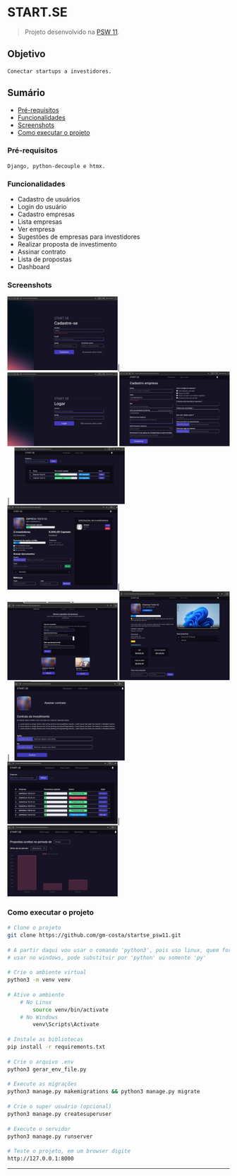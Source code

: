 # START.SE

> Projeto desenvolvido na [PSW 11](https://pythonando.com.br "Pythonando").

## Objetivo

    Conectar startups a investidores.

## Sumário

- <a href='#pré-requesitos'>Pré-requisitos</a>
- <a href='#funcionalidades'>Funcionalidades</a>
- <a href='#screenshots'>Screenshots</a>
- <a href='#como-executar-o-projeto'>Como executar o projeto</a>

### Pré-requisitos

    Django, python-decouple e htmx.

### Funcionalidades

- Cadastro de usuários
- Login do usuário
- Cadastro empresas
- Lista empresas
- Ver empresa
- Sugestões de empresas para investidores
- Realizar proposta de investimento
- Assinar contrato
- Lista de propostas
- Dashboard

### Screenshots

<img src="screenshots/cadastro_usuario.jpg" width="250">| &nbsp;&nbsp;<img src="screenshots/login_usuario.jpg" width="250">
<img src="screenshots/cadastro_empresa.jpg" width="250">| &nbsp;&nbsp;<img src="screenshots/lista_empresas.jpg" width="250">
<img src="screenshots/ver_empresa.jpg" width="250">| &nbsp;&nbsp;<img src="screenshots/sugestoes.jpg" width="250">
<img src="screenshots/realizar_proposta.jpg" width="250">| &nbsp;&nbsp;<img src="screenshots/assinar_contrato.jpg" width="250">
<img src="screenshots/lista_propostas.jpg" width="250">| &nbsp;&nbsp;<img src="screenshots/dashboard.jpg" width="250">

### Como executar o projeto

```bash
# Clone o projeto
git clone https://github.com/gm-costa/startse_psw11.git

# A partir daqui vou usar o comando 'python3', pois uso linux, quem for 
# usar no windows, pode substituir por 'python' ou somente 'py'

# Crie o ambiente virtual
python3 -m venv venv

# Ative o ambiente
    # No Linux
        source venv/bin/activate
    # No Windows
        venv\Scripts\Activate

# Instale as bibliotecas
pip install -r requirements.txt

# Crie o arquivo .env
python3 gerar_env_file.py

# Execute as migrações
python3 manage.py makemigrations && python3 manage.py migrate

# Crie o super usuário (opcional)
python3 manage.py createsuperuser

# Execute o servidor
python3 manage.py runserver

# Teste o projeto, em um browser digite
http://127.0.0.1:8000

```

---
